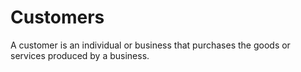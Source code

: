 # Customers

A customer is an individual or business that purchases the goods or services produced by a business.
